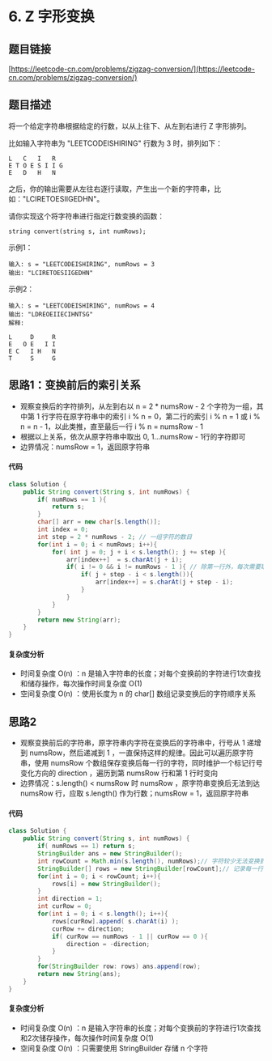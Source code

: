 # 6. Z 字形变换
## 题目链接
[https://leetcode-cn.com/problems/zigzag-conversion/](https://leetcode-cn.com/problems/zigzag-conversion/)

## 题目描述
将一个给定字符串根据给定的行数，以从上往下、从左到右进行 Z 字形排列。

比如输入字符串为 "LEETCODEISHIRING" 行数为 3 时，排列如下：
```
L   C   I   R
E T O E S I I G
E   D   H   N
```
之后，你的输出需要从左往右逐行读取，产生出一个新的字符串，比如："LCIRETOESIIGEDHN"。

请你实现这个将字符串进行指定行数变换的函数：
```
string convert(string s, int numRows);
```

示例1：
```
输入: s = "LEETCODEISHIRING", numRows = 3
输出: "LCIRETOESIIGEDHN"
```

示例2：
```
输入: s = "LEETCODEISHIRING", numRows = 4
输出: "LDREOEIIECIHNTSG"
解释:

L     D     R
E   O E   I I
E C   I H   N
T     S     G
```

## 思路1：变换前后的索引关系
 - 观察变换后的字符排列，从左到右以 n = 2 * numsRow - 2 个字符为一组，其中第 1 行字符在原字符串中的索引 i % n = 0，第二行的索引 i % n = 1 或 i % n = n - 1，以此类推，直至最后一行 i % n = numsRow - 1
 - 根据以上关系，依次从原字符串中取出 0, 1...numsRow - 1行的字符即可
 - 边界情况：numsRow = 1，返回原字符串

#### 代码
```java
class Solution {
    public String convert(String s, int numRows) {
        if( numRows == 1 ){
            return s;
        }
        char[] arr = new char[s.length()];
        int index = 0;
        int step = 2 * numRows - 2; // 一组字符的数目
        for(int i = 0; i < numRows; i++){
            for( int j = 0; j + i < s.length(); j += step ){
                arr[index++]  = s.charAt(j + i);
                if( i != 0 && i != numRows - 1 ){ // 除第一行外，每次需要取两个字符
                    if( j + step - i < s.length()){
                        arr[index++] = s.charAt(j + step - i);
                    }
                }
            }
        }
        return new String(arr);
    }
}
```

#### 复杂度分析
 - 时间复杂度 O(n) ：n 是输入字符串的长度；对每个变换前的字符进行1次查找和储存操作，每次操作时间复杂度 O(1)
 - 空间复杂度 O(n) ：使用长度为 n 的 char[] 数组记录变换后的字符顺序关系

## 思路2
 - 观察变换前后的字符串，原字符串内字符在变换后的字符串中，行号从 1 递增到 numsRow，然后递减到 1 ，一直保持这样的规律。因此可以遍历原字符串，使用 numsRow 个数组保存变换后每一行的字符，同时维护一个标记行号变化方向的 direction ，遍历到第 numsRow 行和第 1 行时变向
 - 边界情况：s.length() < numsRow 时 numsRow ，原字符串变换后无法到达 numsRow 行，应取 s.length() 作为行数；numsRow = 1，返回原字符串

#### 代码
```java
class Solution {
    public String convert(String s, int numRows) {
        if( numRows == 1) return s;
        StringBuilder ans = new StringBuilder();
        int rowCount = Math.min(s.length(), numRows);// 字符较少无法变换到numsRwo行时，以s.length()为行数
        StringBuilder[] rows = new StringBuilder[rowCount];// 记录每一行的字符
        for(int i = 0; i < rowCount; i++){
            rows[i] = new StringBuilder();
        }
        int direction = 1;
        int curRow = 0;
        for(int i = 0; i < s.length(); i++){
            rows[curRow].append( s.charAt(i) );
            curRow += direction;
            if( curRow == numRows - 1 || curRow == 0 ){
                direction = -direction;
            }
        }
        for(StringBuilder row: rows) ans.append(row);
        return new String(ans);
    }
}
```

#### 复杂度分析
 - 时间复杂度 O(n) ：n 是输入字符串的长度；对每个变换前的字符进行1次查找和2次储存操作，每次操作时间复杂度 O(1)
 - 空间复杂度 O(n) ：只需要使用 StringBuilder 存储 n 个字符